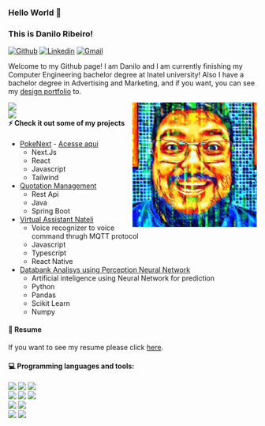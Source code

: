 ### Hello World 👋

### This is Danilo Ribeiro!

[![Github](https://img.shields.io/badge/-Github-000?style=flat&logo=Github&logoColor=white)](https://github.com/dmax101)
[![Linkedin](https://img.shields.io/badge/-LinkedIn-blue?style=flat&logo=Linkedin&logoColor=white)](https://www.linkedin.com/in/danribeiro101/)
[![Gmail](https://img.shields.io/badge/-Gmail-c14438?style=flat&logo=Gmail&logoColor=white)](mailto:danriba@gmail.com)

Welcome to my Github page! I am Danilo and I am currently finishing my Computer Engineering bachelor degree at Inatel university! Also I have a bachelor degree in Advertising and Marketing, and if you want, you can see my [design portfolio](https://www.behance.net/gallery/56328333/Portfolio) to.

<img align="right" alt="img" src="cover_image.jpg" width="50%" height="auto" />
<img width="50%" align="right" src="https://github-readme-stats.vercel.app/api?username=dmax101&theme=blue-green&show_icons=true&hide_border=true" />
<img width="50%" align="right" src="https://github-readme-stats.vercel.app/api/top-langs/?username=anuraghazra&langs_count=8&layout=compact&theme=blue-green&hide_border=true" />

#### ⚡ Check it out some of my projects

- [PokeNext](https://github.com/dmax101/pokenext) - [Acesse aqui](https://pokenext-x527.vercel.app)
  - Next.Js
  - React
  - Javascript
  - Tailwind
- [Quotation Management](https://github.com/dmax101/icc-idp-prova-quotation-management)
  - Rest Api
  - Java
  - Spring Boot
- [Virtual Assistant Nateli](https://github.com/dmax101/Nateli_Mqtt_Mobile)
  - Voice recognizer to voice command thrugh MQTT protocol
  - Javascript
  - Typescript
  - React Native
- [Databank Analisys using Perception Neural Network](https://github.com/dmax101/AG002)
  - Artificial inteligence using Neural Network for prediction
  - Python
  - Pandas
  - Scikit Learn
  - Numpy

#### 📄 Resume

If you want to see my resume please click [here](https://www.notion.so/dmax/Resume-34bc7605c9d8401796e87c78f11f71b5?pvs=4).

#### :computer: Programming languages and tools:

<p>
<code><img width="10%" src="https://www.vectorlogo.zone/logos/java/java-ar21.svg"></code>
<code><img width="10%" src="https://www.vectorlogo.zone/logos/python/python-ar21.svg"></code>
<code><img width="10%" src="https://www.vectorlogo.zone/logos/typescriptlang/typescriptlang-ar21.svg"></code>
<br />
<code><img width="10%" src="https://www.vectorlogo.zone/logos/springio/springio-ar21.svg"></code>
<code><img width="10%" src="https://www.vectorlogo.zone/logos/reactjs/reactjs-ar21.svg"></code>
<code><img width="10%" src="https://www.vectorlogo.zone/logos/angular/angular-ar21.svg"></code>
<br />
<code><img width="10%" src="https://www.vectorlogo.zone/logos/mysql/mysql-ar21.svg"></code>
<code><img width="10%" src="https://www.vectorlogo.zone/logos/mongodb/mongodb-ar21.svg"></code>
<br />
<code><img width="10%" src="https://www.vectorlogo.zone/logos/git-scm/git-scm-ar21.svg"></code>
<code><img width="10%" src="https://www.vectorlogo.zone/logos/tailwindcss/tailwindcss-ar21.svg"></code>
</p>
